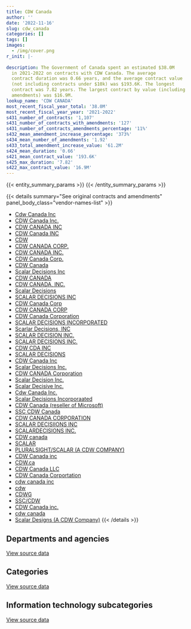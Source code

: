 ```yaml
---
title: CDW Canada
author: ''
date: '2022-11-16'
slug: cdw_canada
categories: []
tags: []
images:
  - /img/cover.png
r_init: |-
  
description: The Government of Canada spent an estimated $38.0M
  in 2021-2022 on contracts with CDW Canada. The average
  contract duration was 0.66 years, and the average contract value
  (not including contracts under $10k) was $193.6K. The longest
  contract was 7.82 years. The largest contract by value (including
  amendments) was $16.9M.
lookup_name: 'CDW CANADA'
most_recent_fiscal_year_total: '38.0M'
most_recent_fiscal_year_year: '2021-2022'
s431_number_of_contracts: '1,107'
s431_number_of_contracts_with_amendments: '127'
s431_number_of_contracts_amendments_percentage: '11%'
s432_mean_amendment_increase_percentage: '373%'
s434_mean_number_of_amendments: '1.92'
s433_total_amendment_increase_value: '61.2M'
s424_mean_duration: '0.66'
s421_mean_contract_value: '193.6K'
s425_max_duration: '7.82'
s422_max_contract_value: '16.9M'
---
```


<script src="/rmarkdown-libs/htmlwidgets/htmlwidgets.js"></script>
<link href="/rmarkdown-libs/datatables-css/datatables-crosstalk.css" rel="stylesheet" />
<script src="/rmarkdown-libs/datatables-binding/datatables.js"></script>
<script src="/rmarkdown-libs/jquery/jquery-3.6.0.min.js"></script>
<link href="/rmarkdown-libs/dt-core-bootstrap/css/dataTables.bootstrap.min.css" rel="stylesheet" />
<link href="/rmarkdown-libs/dt-core-bootstrap/css/dataTables.bootstrap.extra.css" rel="stylesheet" />
<script src="/rmarkdown-libs/dt-core-bootstrap/js/jquery.dataTables.min.js"></script>
<script src="/rmarkdown-libs/dt-core-bootstrap/js/dataTables.bootstrap.min.js"></script>
<link href="/rmarkdown-libs/crosstalk/css/crosstalk.min.css" rel="stylesheet" />
<script src="/rmarkdown-libs/crosstalk/js/crosstalk.min.js"></script>
<script src="/rmarkdown-libs/htmlwidgets/htmlwidgets.js"></script>
<link href="/rmarkdown-libs/datatables-css/datatables-crosstalk.css" rel="stylesheet" />
<script src="/rmarkdown-libs/datatables-binding/datatables.js"></script>
<script src="/rmarkdown-libs/jquery/jquery-3.6.0.min.js"></script>
<link href="/rmarkdown-libs/dt-core-bootstrap/css/dataTables.bootstrap.min.css" rel="stylesheet" />
<link href="/rmarkdown-libs/dt-core-bootstrap/css/dataTables.bootstrap.extra.css" rel="stylesheet" />
<script src="/rmarkdown-libs/dt-core-bootstrap/js/jquery.dataTables.min.js"></script>
<script src="/rmarkdown-libs/dt-core-bootstrap/js/dataTables.bootstrap.min.js"></script>
<link href="/rmarkdown-libs/crosstalk/css/crosstalk.min.css" rel="stylesheet" />
<script src="/rmarkdown-libs/crosstalk/js/crosstalk.min.js"></script>
<script src="/rmarkdown-libs/htmlwidgets/htmlwidgets.js"></script>
<link href="/rmarkdown-libs/datatables-css/datatables-crosstalk.css" rel="stylesheet" />
<script src="/rmarkdown-libs/datatables-binding/datatables.js"></script>
<script src="/rmarkdown-libs/jquery/jquery-3.6.0.min.js"></script>
<link href="/rmarkdown-libs/dt-core-bootstrap/css/dataTables.bootstrap.min.css" rel="stylesheet" />
<link href="/rmarkdown-libs/dt-core-bootstrap/css/dataTables.bootstrap.extra.css" rel="stylesheet" />
<script src="/rmarkdown-libs/dt-core-bootstrap/js/jquery.dataTables.min.js"></script>
<script src="/rmarkdown-libs/dt-core-bootstrap/js/dataTables.bootstrap.min.js"></script>
<link href="/rmarkdown-libs/crosstalk/css/crosstalk.min.css" rel="stylesheet" />
<script src="/rmarkdown-libs/crosstalk/js/crosstalk.min.js"></script>

{{< entity_summary_params >}}
{{< /entity_summary_params >}}

{{< details summary="See original contracts and amendments" panel_body_class="vendor-names-list" >}}
- [Cdw Canada Inc](https://search.open.canada.ca/en/ct/?sort=contract_value_f%20desc&page=1&search_text=%22Cdw%20Canada%20Inc%22)
- [CDW Canada Inc.](https://search.open.canada.ca/en/ct/?sort=contract_value_f%20desc&page=1&search_text=%22CDW%20Canada%20Inc.%22)
- [CDW CANADA INC](https://search.open.canada.ca/en/ct/?sort=contract_value_f%20desc&page=1&search_text=%22CDW%20CANADA%20INC%22)
- [CDW Canada INC](https://search.open.canada.ca/en/ct/?sort=contract_value_f%20desc&page=1&search_text=%22CDW%20Canada%20INC%22)
- [CDW](https://search.open.canada.ca/en/ct/?sort=contract_value_f%20desc&page=1&search_text=%22CDW%22)
- [CDW CANADA CORP.](https://search.open.canada.ca/en/ct/?sort=contract_value_f%20desc&page=1&search_text=%22CDW%20CANADA%20CORP.%22)
- [CDW CANADA INC.](https://search.open.canada.ca/en/ct/?sort=contract_value_f%20desc&page=1&search_text=%22CDW%20CANADA%20INC.%22)
- [CDW Canada Corp.](https://search.open.canada.ca/en/ct/?sort=contract_value_f%20desc&page=1&search_text=%22CDW%20Canada%20Corp.%22)
- [CDW Canada](https://search.open.canada.ca/en/ct/?sort=contract_value_f%20desc&page=1&search_text=%22CDW%20Canada%22)
- [Scalar Decisions Inc](https://search.open.canada.ca/en/ct/?sort=contract_value_f%20desc&page=1&search_text=%22Scalar%20Decisions%20Inc%22)
- [CDW CANADA](https://search.open.canada.ca/en/ct/?sort=contract_value_f%20desc&page=1&search_text=%22CDW%20CANADA%22)
- [CDW CANADA, INC.](https://search.open.canada.ca/en/ct/?sort=contract_value_f%20desc&page=1&search_text=%22CDW%20CANADA%2c%20INC.%22)
- [Scalar Decisions](https://search.open.canada.ca/en/ct/?sort=contract_value_f%20desc&page=1&search_text=%22Scalar%20Decisions%22)
- [SCALAR DECISIONS INC](https://search.open.canada.ca/en/ct/?sort=contract_value_f%20desc&page=1&search_text=%22SCALAR%20DECISIONS%20INC%22)
- [CDW Canada Corp](https://search.open.canada.ca/en/ct/?sort=contract_value_f%20desc&page=1&search_text=%22CDW%20Canada%20Corp%22)
- [CDW CANADA CORP](https://search.open.canada.ca/en/ct/?sort=contract_value_f%20desc&page=1&search_text=%22CDW%20CANADA%20CORP%22)
- [CDW Canada Corporation](https://search.open.canada.ca/en/ct/?sort=contract_value_f%20desc&page=1&search_text=%22CDW%20Canada%20Corporation%22)
- [SCALAR DECISIONS INCORPORATED](https://search.open.canada.ca/en/ct/?sort=contract_value_f%20desc&page=1&search_text=%22SCALAR%20DECISIONS%20INCORPORATED%22)
- [Scarlar Decisions, INC](https://search.open.canada.ca/en/ct/?sort=contract_value_f%20desc&page=1&search_text=%22Scarlar%20Decisions%2c%20INC%22)
- [SCALAR DECISION INC.](https://search.open.canada.ca/en/ct/?sort=contract_value_f%20desc&page=1&search_text=%22SCALAR%20DECISION%20INC.%22)
- [SCALAR DECISIONS INC.](https://search.open.canada.ca/en/ct/?sort=contract_value_f%20desc&page=1&search_text=%22SCALAR%20DECISIONS%20INC.%22)
- [CDW CDA INC](https://search.open.canada.ca/en/ct/?sort=contract_value_f%20desc&page=1&search_text=%22CDW%20CDA%20INC%22)
- [SCALAR DECISIONS](https://search.open.canada.ca/en/ct/?sort=contract_value_f%20desc&page=1&search_text=%22SCALAR%20DECISIONS%22)
- [CDW Canada Inc](https://search.open.canada.ca/en/ct/?sort=contract_value_f%20desc&page=1&search_text=%22CDW%20Canada%20Inc%22)
- [Scalar Decisions Inc.](https://search.open.canada.ca/en/ct/?sort=contract_value_f%20desc&page=1&search_text=%22Scalar%20Decisions%20Inc.%22)
- [CDW CANADA Corporation](https://search.open.canada.ca/en/ct/?sort=contract_value_f%20desc&page=1&search_text=%22CDW%20CANADA%20Corporation%22)
- [Scalar Decision Inc.](https://search.open.canada.ca/en/ct/?sort=contract_value_f%20desc&page=1&search_text=%22Scalar%20Decision%20Inc.%22)
- [Scalar Decisive Inc.](https://search.open.canada.ca/en/ct/?sort=contract_value_f%20desc&page=1&search_text=%22Scalar%20Decisive%20Inc.%22)
- [Cdw Canada Inc.](https://search.open.canada.ca/en/ct/?sort=contract_value_f%20desc&page=1&search_text=%22Cdw%20Canada%20Inc.%22)
- [Scalar Decisions Incorporaated](https://search.open.canada.ca/en/ct/?sort=contract_value_f%20desc&page=1&search_text=%22Scalar%20Decisions%20Incorporaated%22)
- [CDW Canada (reseller of Microsoft)](https://search.open.canada.ca/en/ct/?sort=contract_value_f%20desc&page=1&search_text=%22CDW%20Canada%20%28reseller%20of%20Microsoft%29%22)
- [SSC CDW Canada](https://search.open.canada.ca/en/ct/?sort=contract_value_f%20desc&page=1&search_text=%22SSC%20CDW%20Canada%22)
- [CDW CANADA CORPORATION](https://search.open.canada.ca/en/ct/?sort=contract_value_f%20desc&page=1&search_text=%22CDW%20CANADA%20CORPORATION%22)
- [SCALAR DECISIIONS INC](https://search.open.canada.ca/en/ct/?sort=contract_value_f%20desc&page=1&search_text=%22SCALAR%20DECISIIONS%20INC%22)
- [SCALARDECISIONS INC.](https://search.open.canada.ca/en/ct/?sort=contract_value_f%20desc&page=1&search_text=%22SCALARDECISIONS%20INC.%22)
- [CDW canada](https://search.open.canada.ca/en/ct/?sort=contract_value_f%20desc&page=1&search_text=%22CDW%20canada%22)
- [SCALAR](https://search.open.canada.ca/en/ct/?sort=contract_value_f%20desc&page=1&search_text=%22SCALAR%22)
- [PLURALSIGHT/SCALAR (A CDW COMPANY)](https://search.open.canada.ca/en/ct/?sort=contract_value_f%20desc&page=1&search_text=%22PLURALSIGHT%2fSCALAR%20%28A%20CDW%20COMPANY%29%22)
- [CDW Canada inc](https://search.open.canada.ca/en/ct/?sort=contract_value_f%20desc&page=1&search_text=%22CDW%20Canada%20inc%22)
- [CDW.ca](https://search.open.canada.ca/en/ct/?sort=contract_value_f%20desc&page=1&search_text=%22CDW.ca%22)
- [CDW Canada LLC](https://search.open.canada.ca/en/ct/?sort=contract_value_f%20desc&page=1&search_text=%22CDW%20Canada%20LLC%22)
- [CDW Canada Corportation](https://search.open.canada.ca/en/ct/?sort=contract_value_f%20desc&page=1&search_text=%22CDW%20Canada%20Corportation%22)
- [cdw canada inc](https://search.open.canada.ca/en/ct/?sort=contract_value_f%20desc&page=1&search_text=%22cdw%20canada%20inc%22)
- [cdw](https://search.open.canada.ca/en/ct/?sort=contract_value_f%20desc&page=1&search_text=%22cdw%22)
- [CDWG](https://search.open.canada.ca/en/ct/?sort=contract_value_f%20desc&page=1&search_text=%22CDWG%22)
- [SSC/CDW](https://search.open.canada.ca/en/ct/?sort=contract_value_f%20desc&page=1&search_text=%22SSC%2fCDW%22)
- [CDW Canada inc.](https://search.open.canada.ca/en/ct/?sort=contract_value_f%20desc&page=1&search_text=%22CDW%20Canada%20inc.%22)
- [cdw canada](https://search.open.canada.ca/en/ct/?sort=contract_value_f%20desc&page=1&search_text=%22cdw%20canada%22)
- [Scalar Designs (A CDW Company)](https://search.open.canada.ca/en/ct/?sort=contract_value_f%20desc&page=1&search_text=%22Scalar%20Designs%20%28A%20CDW%20Company%29%22)
{{< /details >}}

## Departments and agencies

<div id="htmlwidget-1" style="width:100%;height:auto;" class="datatables html-widget"></div>
<script type="application/json" data-for="htmlwidget-1">{"x":{"style":"bootstrap","filter":"none","vertical":false,"data":[["<a href=\"/departments/aafc-aac/\">Agriculture and Agri-Food Canada<\/a>","<a href=\"/departments/aandc-aadnc/\">Crown-Indigenous Relations and Northern Affairs Canada<\/a>","<a href=\"/departments/acoa-apeca/\">Atlantic Canada Opportunities Agency<\/a>","<a href=\"/departments/atssc-scdata/\">Administrative Tribunals Support Service of Canada<\/a>","<a href=\"/departments/cas-satj/\">Courts Administration Service<\/a>","<a href=\"/departments/cbsa-asfc/\">Canada Border Services Agency<\/a>","<a href=\"/departments/ccohs-cchst/\">Canadian Centre for Occupational Health and Safety<\/a>","<a href=\"/departments/ced-dec/\">Canada Economic Development for Quebec Regions<\/a>","<a href=\"/departments/cer-rec/\">Canada Energy Regulator<\/a>","<a href=\"/departments/cfia-acia/\">Canadian Food Inspection Agency<\/a>","<a href=\"/departments/cgc-ccg/\">Canadian Grain Commission<\/a>","<a href=\"/departments/cic/\">Immigration, Refugees and Citizenship Canada<\/a>","<a href=\"/departments/cihr-irsc/\">Canadian Institutes of Health Research<\/a>","<a href=\"/departments/cnsc-ccsn/\">Canadian Nuclear Safety Commission<\/a>","<a href=\"/departments/cra-arc/\">Canada Revenue Agency<\/a>","<a href=\"/departments/crtc/\">Canadian Radio-television and Telecommunications Commission<\/a>","<a href=\"/departments/csa-asc/\">Canadian Space Agency<\/a>","<a href=\"/departments/csc-scc/\">Correctional Service of Canada<\/a>","<a href=\"/departments/csps-efpc/\">Canada School of Public Service<\/a>","<a href=\"/departments/cta-otc/\">Canadian Transportation Agency<\/a>","<a href=\"/departments/dfatd-maecd/\">Global Affairs Canada<\/a>","<a href=\"/departments/dfo-mpo/\">Fisheries and Oceans Canada<\/a>","<a href=\"/departments/dnd-mdn/\">National Defence<\/a>","<a href=\"/departments/ec/\">Environment and Climate Change Canada<\/a>","<a href=\"/departments/elections/\">Elections Canada<\/a>","<a href=\"/departments/esdc-edsc/\">Employment and Social Development Canada<\/a>","<a href=\"/departments/fcac-acfc/\">Financial Consumer Agency of Canada<\/a>","<a href=\"/departments/feddevontario/\">Federal Economic Development Agency for Southern Ontario<\/a>","<a href=\"/departments/fin/\">Department of Finance Canada<\/a>","<a href=\"/departments/fintrac-canafe/\">Financial Transactions and Reports Analysis Centre of Canada<\/a>","<a href=\"/departments/fja-cmf/\">Office of the Commissioner for Federal Judicial Affairs Canada<\/a>","<a href=\"/departments/hc-sc/\">Health Canada<\/a>","<a href=\"/departments/ic/\">Innovation, Science and Economic Development Canada<\/a>","<a href=\"/departments/ijc-cmi/\">International Joint Commission<\/a>","<a href=\"/departments/infc/\">Infrastructure Canada<\/a>","<a href=\"/departments/irb-cisr/\">Immigration and Refugee Board of Canada<\/a>","<a href=\"/departments/isc-sac/\">Indigenous Services Canada<\/a>","<a href=\"/departments/jus/\">Department of Justice Canada<\/a>","<a href=\"/departments/lac-bac/\">Library and Archives Canada<\/a>","<a href=\"/departments/nfb-onf/\">National Film Board<\/a>","<a href=\"/departments/nrc-cnrc/\">National Research Council Canada<\/a>","<a href=\"/departments/nrcan-rncan/\">Natural Resources Canada<\/a>","<a href=\"/departments/nserc-crsng/\">Natural Sciences and Engineering Research Council of Canada<\/a>","<a href=\"/departments/oag-bvg/\">Office of the Auditor General of Canada<\/a>","<a href=\"/departments/oic-ci/\">Office of the Information Commissioner of Canada<\/a>","<a href=\"/departments/opc-cpvp/\">Office of the Privacy Commissioner of Canada<\/a>","<a href=\"/departments/osfi-bsif/\">Office of the Superintendent of Financial Institutions Canada<\/a>","<a href=\"/departments/osgg-bsgg/\">Office of the Secretary to the Governor General<\/a>","<a href=\"/departments/pc/\">Parks Canada<\/a>","<a href=\"/departments/pch/\">Canadian Heritage<\/a>","<a href=\"/departments/pco-bcp/\">Privy Council Office<\/a>","<a href=\"/departments/phac-aspc/\">Public Health Agency of Canada<\/a>","<a href=\"/departments/ppsc-sppc/\">Public Prosecution Service of Canada<\/a>","<a href=\"/departments/ps-sp/\">Public Safety Canada<\/a>","<a href=\"/departments/psc-cfp/\">Public Service Commission of Canada<\/a>","<a href=\"/departments/psic-ispc/\">Office of the Public Sector Integrity Commissioner of Canada<\/a>","<a href=\"/departments/pwgsc-tpsgc/\">Public Services and Procurement Canada<\/a>","<a href=\"/departments/rcmp-grc/\">Royal Canadian Mounted Police<\/a>","<a href=\"/departments/ssc-spc/\">Shared Services Canada<\/a>","<a href=\"/departments/statcan/\">Statistics Canada<\/a>","<a href=\"/departments/tbs-sct/\">Treasury Board of Canada Secretariat<\/a>","<a href=\"/departments/tc/\">Transport Canada<\/a>","<a href=\"/departments/vac-acc/\">Veterans Affairs Canada<\/a>","<a href=\"/departments/wd-deo/\">Western Economic Diversification Canada<\/a>"],[387503.44,250343.31,158518.88,null,11119.2,67668.51,null,null,10052.25,45606.54,12375.87,50795.54,null,null,10448564.61,null,37531.3,null,30711.7,27511.73,522578.57,1474665.6,4106253.51,2381598.38,111977.56,144247.18,23594.4,null,null,null,null,55136.89,56509.96,11011.39,22341.59,null,189867.49,61548.28,91873.45,null,null,1124207.15,41873.35,109975.58,88089.4,null,null,10838.14,346187.28,null,188943.77,24992.13,null,3414.14,null,null,268376.15,745931.68,4801987.04,214086.98,141795.16,52146.74,219117.27,null],[394051.7,189359.97,145833.28,null,21144.56,1869360.62,48999.06,null,null,17920.16,489.04,49211.68,null,null,3993620.33,null,1814.32,61348.98,44851.75,41931.68,379943.93,761989.57,4951474.03,157687.25,61814.88,664357.94,16485.13,null,10492.67,0,null,3078204.26,146354.4,70583.73,null,600214.94,21346.02,3055633.98,136046.78,11354.93,33820.9,687497.24,null,169622.46,45326.92,18103.73,null,19062.23,293449.29,null,7183.37,25754.39,null,3423.49,null,null,2779675.29,394240.46,10409655.04,10379.05,25956.1,210507.93,109363.19,null],[1949407.9,70641.17,null,null,3794.54,674390.17,8135.81,389.63,null,null,10010.96,253367.73,null,13763.28,3087102.36,18507.64,213820.15,1893851.38,28936.93,24742.63,1514912.17,423088.78,10550317.48,83179.91,127506.24,2525391.87,70369.75,null,37170.19,0,18989.24,452769.4,355744.91,108907.79,null,553451.06,190176.56,70312.05,112392.64,20339.42,12461.29,344062.58,null,647234.56,40335.91,24845.83,22776.87,33812.71,273166.16,23230.7,204515.98,17363.52,71816.48,null,null,49581.41,1641858.97,747799.71,8211480.54,null,26417.34,5356.66,226418.16,22867.88],[1306942.84,8521.59,121302,130135.04,33537.45,2073331.93,34677.7,228770.6,null,null,null,641387.91,99108.68,23949.34,1158790.46,null,204105.38,1601938.56,null,152.86,696347.96,712469.25,2551669.75,39510.78,80116.66,1429759.05,367799.8,10937.63,200497.34,null,null,388246.28,243018.37,157921.41,19155.82,54144.88,359445.52,982385.97,162751.82,12155.17,49952.99,28240.79,null,482408.29,16388.09,4598.13,231358.75,30425.59,1253596.1,null,40827.02,3295.05,48776.77,4589.48,284828.37,4748.43,10250953.88,468237.69,8467876.51,10855.59,13263.02,57072.44,109606.46,3702.42]],"container":"<table class=\"table table-striped table-hover row-border order-column display\">\n  <thead>\n    <tr>\n      <th>Department<\/th>\n      <th>2018-2019<\/th>\n      <th>2019-2020<\/th>\n      <th>2020-2021<\/th>\n      <th>2021-2022<\/th>\n    <\/tr>\n  <\/thead>\n<\/table>","options":{"order":[[4,"desc"]],"pageLength":10,"autoWidth":true,"columnDefs":[{"targets":1,"render":"function(data, type, row, meta) {\n    return type !== 'display' ? data : DTWidget.formatCurrency(data, \"$\", 2, 3, \",\", \".\", true, null);\n  }"},{"targets":2,"render":"function(data, type, row, meta) {\n    return type !== 'display' ? data : DTWidget.formatCurrency(data, \"$\", 2, 3, \",\", \".\", true, null);\n  }"},{"targets":3,"render":"function(data, type, row, meta) {\n    return type !== 'display' ? data : DTWidget.formatCurrency(data, \"$\", 2, 3, \",\", \".\", true, null);\n  }"},{"targets":4,"render":"function(data, type, row, meta) {\n    return type !== 'display' ? data : DTWidget.formatCurrency(data, \"$\", 2, 3, \",\", \".\", true, null);\n  }"},{"width":"16%","targets":[1,2,3,4]},{"className":"dt-right","targets":[1,2,3,4]}],"orderClasses":false}},"evals":["options.columnDefs.0.render","options.columnDefs.1.render","options.columnDefs.2.render","options.columnDefs.3.render"],"jsHooks":[]}</script>
<p class="text-right">
<a href="https://github.com/GoC-Spending/contracts-data/tree/main/data/out/vendors/cdw_canada/summary_by_fiscal_year_by_department.csv" class="source-data-link btn btn-link">View source data</a>
</p>

## Categories

<div id="htmlwidget-2" style="width:100%;height:auto;" class="datatables html-widget"></div>
<script type="application/json" data-for="htmlwidget-2">{"x":{"style":"bootstrap","filter":"none","vertical":false,"data":[["<a href=\"/categories/facilities_and_construction/\">Facilities and construction<\/a>","<a href=\"/categories/office_management/\">Office management<\/a>","<a href=\"/categories/defence/\">Defence<\/a>","<a href=\"/categories/professional_services/\">Professional services<\/a>","<a href=\"/categories/information_technology/\">Information technology<\/a>","<a href=\"/categories/medical/\">Medical<\/a>","<a href=\"/categories/transportation_and_logistics/\">Transportation and logistics<\/a>","<a href=\"/categories/industrial_products_and_services/\">Industrial products and services<\/a>","<a href=\"/categories/human_capital/\">Human capital<\/a>"],[9556.42,145479.31,3931413.63,52033.53,24944612.72,null,null,90373.45,null],[11944.07,69703.27,4731224.46,188557.15,31051389.57,21322.82,null,99985.17,72816.15],[29580.43,50136.1,10336797.98,188041.96,27267244.46,null,null,null,241484.05],[16890.45,11560.5,2498379.39,41729.86,35417034.91,null,14992.54,null,null]],"container":"<table class=\"table table-striped table-hover row-border order-column display\">\n  <thead>\n    <tr>\n      <th>Category<\/th>\n      <th>2018-2019<\/th>\n      <th>2019-2020<\/th>\n      <th>2020-2021<\/th>\n      <th>2021-2022<\/th>\n    <\/tr>\n  <\/thead>\n<\/table>","options":{"order":[[4,"desc"]],"dom":"t","pageLength":30,"autoWidth":true,"columnDefs":[{"targets":1,"render":"function(data, type, row, meta) {\n    return type !== 'display' ? data : DTWidget.formatCurrency(data, \"$\", 2, 3, \",\", \".\", true, null);\n  }"},{"targets":2,"render":"function(data, type, row, meta) {\n    return type !== 'display' ? data : DTWidget.formatCurrency(data, \"$\", 2, 3, \",\", \".\", true, null);\n  }"},{"targets":3,"render":"function(data, type, row, meta) {\n    return type !== 'display' ? data : DTWidget.formatCurrency(data, \"$\", 2, 3, \",\", \".\", true, null);\n  }"},{"targets":4,"render":"function(data, type, row, meta) {\n    return type !== 'display' ? data : DTWidget.formatCurrency(data, \"$\", 2, 3, \",\", \".\", true, null);\n  }"},{"width":"16%","targets":[1,2,3,4]},{"className":"dt-right","targets":[1,2,3,4]}],"orderClasses":false,"lengthMenu":[10,25,30,50,100]}},"evals":["options.columnDefs.0.render","options.columnDefs.1.render","options.columnDefs.2.render","options.columnDefs.3.render"],"jsHooks":[]}</script>
<p class="text-right">
<a href="https://github.com/GoC-Spending/contracts-data/tree/main/data/out/vendors/cdw_canada/summary_by_fiscal_year_by_category.csv" class="source-data-link btn btn-link">View source data</a>
</p>
<h2>Information technology subcategories</h2>
<div id="htmlwidget-3" style="width:100%;height:auto;" class="datatables html-widget"></div>
<script type="application/json" data-for="htmlwidget-3">{"x":{"style":"bootstrap","filter":"none","vertical":false,"data":[["<a href=\"/it_subcategories/it_consulting_services/\">IT consulting services<\/a>","<a href=\"/it_subcategories/it_devices_equipment/\">IT devices & equipment<\/a>","<a href=\"/it_subcategories/it_other/\">Other IT (incl. telecommunications)<\/a>","<a href=\"/it_subcategories/it_software_licensing/\">IT software licensing<\/a>"],[267786.41,19241963.17,1133401.19,4301461.95],[116434.98,17220648.4,2567935.44,11146370.75],[262706.48,13840331.08,4198130.69,8966076.21],[437984.06,21863901.88,4555154.76,8559994.21]],"container":"<table class=\"table table-striped table-hover row-border order-column display\">\n  <thead>\n    <tr>\n      <th>IT subcategory<\/th>\n      <th>2018-2019<\/th>\n      <th>2019-2020<\/th>\n      <th>2020-2021<\/th>\n      <th>2021-2022<\/th>\n    <\/tr>\n  <\/thead>\n<\/table>","options":{"order":[[4,"desc"]],"dom":"t","pageLength":30,"autoWidth":true,"columnDefs":[{"targets":1,"render":"function(data, type, row, meta) {\n    return type !== 'display' ? data : DTWidget.formatCurrency(data, \"$\", 2, 3, \",\", \".\", true, null);\n  }"},{"targets":2,"render":"function(data, type, row, meta) {\n    return type !== 'display' ? data : DTWidget.formatCurrency(data, \"$\", 2, 3, \",\", \".\", true, null);\n  }"},{"targets":3,"render":"function(data, type, row, meta) {\n    return type !== 'display' ? data : DTWidget.formatCurrency(data, \"$\", 2, 3, \",\", \".\", true, null);\n  }"},{"targets":4,"render":"function(data, type, row, meta) {\n    return type !== 'display' ? data : DTWidget.formatCurrency(data, \"$\", 2, 3, \",\", \".\", true, null);\n  }"},{"width":"16%","targets":[1,2,3,4]},{"className":"dt-right","targets":[1,2,3,4]}],"orderClasses":false,"lengthMenu":[10,25,30,50,100]}},"evals":["options.columnDefs.0.render","options.columnDefs.1.render","options.columnDefs.2.render","options.columnDefs.3.render"],"jsHooks":[]}</script>
<p class="text-right">
<a href="https://github.com/GoC-Spending/contracts-data/tree/main/data/out/vendors/cdw_canada/summary_by_fiscal_year_by_it_subcategory.csv" class="source-data-link btn btn-link">View source data</a>
</p>
